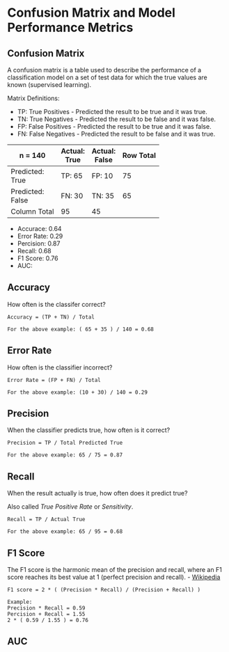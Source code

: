 # Confusion Matrix and Model Performance Metrics

## Confusion Matrix

A confusion matrix is a table used to describe the performance of a classification model on a set of test data for which the true values are known (supervised learning).

Matrix Definitions:

* TP: True Positives - Predicted the result to be true and it was true.
* TN: True Negatives - Predicted the result to be false and it was false.
* FP: False Positives - Predicted the result to be true and it was false.
* FN: False Negatives - Predicted the result to be false and it was true.

|n = 140| Actual:<br/>True | Actual:<br/>False | Row Total |
|-|-|-|-|
| Predicted:<br/>True | TP: 65 | FP: 10 | 75 |
| Predicted:<br/> False | FN: 30 | TN: 35 | 65 |
| Column Total | 95 | 45 | |

* Accurace: 0.64
* Error Rate: 0.29
* Percision: 0.87
* Recall: 0.68
* F1 Score: 0.76
* AUC: 

## Accuracy

How often is the classifer correct?

```
Accuracy = (TP + TN) / Total

For the above example: ( 65 + 35 ) / 140 = 0.68
```
## Error Rate

How often is the classifier incorrect?

```
Error Rate = (FP + FN) / Total

For the above example: (10 + 30) / 140 = 0.29
```

## Precision

When the classifier predicts true, how often is it correct?

```
Precision = TP / Total Predicted True

For the above example: 65 / 75 = 0.87
```

## Recall

When the result actually is true, how often does it predict true? 

Also called _True Positive Rate_ or _Sensitivity_.

```
Recall = TP / Actual True

For the above example: 65 / 95 = 0.68
```

## F1 Score

The F1 score is the harmonic mean of the precision and recall, where an F1 score reaches its best value at 1 (perfect precision and recall). - [Wikipedia](https://en.wikipedia.org/wiki/F1_score)

```
F1 score = 2 * ( (Precision * Recall) / (Precision + Recall) )

Example:
Precision * Recall = 0.59
Percision + Recall = 1.55
2 * ( 0.59 / 1.55 ) = 0.76
```

## AUC



